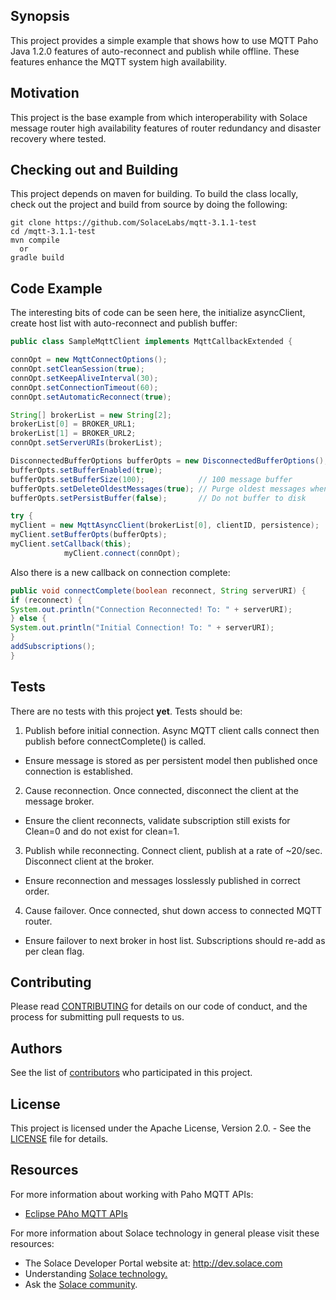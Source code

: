 ## Synopsis

This project provides a simple example that shows how to use MQTT Paho Java 1.2.0 features of auto-reconnect and publish while offline.  These features enhance the MQTT system high availability. 

## Motivation

This project is the base example from which interoperability with Solace message router high availability features of router redundancy and disaster recovery where tested. 

## Checking out and Building

This project depends on maven for building. To build the class locally, check out the project and build from source by doing the following:

    git clone https://github.com/SolaceLabs/mqtt-3.1.1-test
    cd /mqtt-3.1.1-test
    mvn compile
      or
    gradle build
   
## Code Example

The interesting bits of code can be seen here, the initialize asyncClient, create host list with auto-reconnect and publish buffer:

```java
public class SampleMqttClient implements MqttCallbackExtended {

connOpt = new MqttConnectOptions();
connOpt.setCleanSession(true);
connOpt.setKeepAliveInterval(30);
connOpt.setConnectionTimeout(60);
connOpt.setAutomaticReconnect(true);

String[] brokerList = new String[2];
brokerList[0] = BROKER_URL1;
brokerList[1] = BROKER_URL2;
connOpt.setServerURIs(brokerList);

DisconnectedBufferOptions bufferOpts = new DisconnectedBufferOptions();
bufferOpts.setBufferEnabled(true);
bufferOpts.setBufferSize(100);            // 100 message buffer
bufferOpts.setDeleteOldestMessages(true); // Purge oldest messages when buffer is full
bufferOpts.setPersistBuffer(false);       // Do not buffer to disk

try {
myClient = new MqttAsyncClient(brokerList[0], clientID, persistence);
myClient.setBufferOpts(bufferOpts);
myClient.setCallback(this);
            myClient.connect(connOpt);
```

Also there is a new callback on connection complete:

```java
public void connectComplete(boolean reconnect, String serverURI) {
if (reconnect) {
System.out.println("Connection Reconnected! To: " + serverURI);
} else {
System.out.println("Initial Connection! To: " + serverURI);
}
addSubscriptions();
}
```

## Tests

There are no tests with this project **yet**. 
Tests should be: 

1. Publish before initial connection.  Async MQTT client calls connect then publish before connectComplete() is called.
- Ensure message is stored as per persistent model then published once connection is established.
2. Cause reconnection. Once connected, disconnect the client at the message broker.
- Ensure the client reconnects, validate subscription still exists for Clean=0 and do not exist for clean=1.
3. Publish while reconnecting.  Connect client, publish at a rate of ~20/sec.  Disconnect client at the broker.
- Ensure reconnection and messages losslessly published in correct order.
4. Cause failover.  Once connected, shut down access to connected MQTT router.
- Ensure failover to next broker in host list. Subscriptions should re-add as per clean flag.

## Contributing

Please read [CONTRIBUTING](CONTRIBUTING.md) for details on our code of conduct, and the process for submitting pull requests to us.

## Authors

See the list of [contributors](https://github.com/SolaceLabs/mqtt-3.1.1-test/graphs/contributors) who participated in this project.

## License

This project is licensed under the Apache License, Version 2.0. - See the [LICENSE](LICENSE) file for details.

## Resources

For more information about working with Paho MQTT APIs:
- [Eclipse PAho MQTT APIs](http://www.eclipse.org/paho/)

For more information about Solace technology in general please visit these resources:
- The Solace Developer Portal website at: http://dev.solace.com
- Understanding [Solace technology.](http://dev.solace.com/tech/)
- Ask the [Solace community](http://dev.solace.com/community/).
